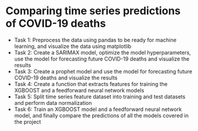 # Comparing time series predictions of COVID-19 deaths

- Task 1: Preprocess the data using pandas to be ready for machine learning, and visualize the data using matplotlib
- Task 2: Create a SARIMAX model, optimize the model hyperparameters, use the model for forecasting future COVID-19 deaths and visualize the results
- Task 3: Create a prophet model and use the model for forecasting future COVID-19 deaths and visualize the results
- Task 4: Create a function that extracts features for training the XGBOOST and a feedforward neural network models
- Task 5: Split time series feature dataset into training and test datasets and perform data normalization
- Task 6: Train an XGBOOST model and a feedforward neural network model, and finally compare the predictions of all the models covered in the project
